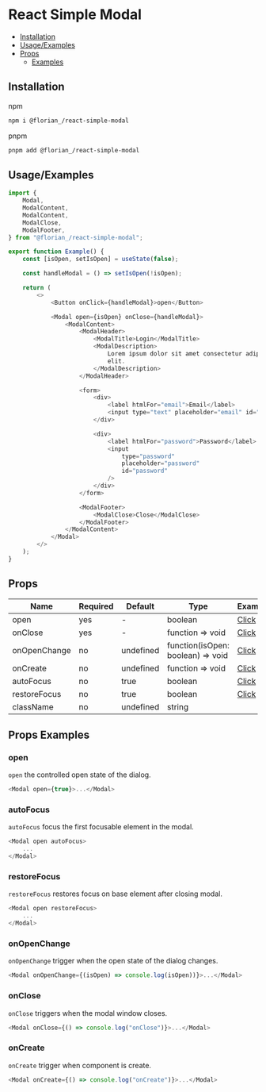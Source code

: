 # React Simple Modal

-   [Installation](#installation)
-   [Usage/Examples](#usageexamples)
-   [Props](#props)
    -   [Examples](#props-examples)

## Installation

npm

```bash
npm i @florian_/react-simple-modal
```

pnpm

```bash
pnpm add @florian_/react-simple-modal
```

## Usage/Examples

```js
import {
	Modal,
	ModalContent,
	ModalContent,
	ModalClose,
	ModalFooter,
} from "@florian_/react-simple-modal";

export function Example() {
	const [isOpen, setIsOpen] = useState(false);

	const handleModal = () => setIsOpen(!isOpen);

	return (
		<>
			<Button onClick={handleModal}>open</Button>

			<Modal open={isOpen} onClose={handleModal}>
				<ModalContent>
					<ModalHeader>
						<ModalTitle>Login</ModalTitle>
						<ModalDescription>
							Lorem ipsum dolor sit amet consectetur adipisicing
							elit.
						</ModalDescription>
					</ModalHeader>

					<form>
						<div>
							<label htmlFor="email">Email</label>
							<input type="text" placeholder="email" id="email" />
						</div>

						<div>
							<label htmlFor="password">Password</label>
							<input
								type="password"
								placeholder="password"
								id="password"
							/>
						</div>
					</form>

					<ModalFooter>
						<ModalClose>Close</ModalClose>
					</ModalFooter>
				</ModalContent>
			</Modal>
		</>
	);
}
```

## Props

| Name         | Required | Default   | Type                              | Example                |
| ------------ | -------- | --------- | --------------------------------- | ---------------------- |
| open         | yes      | -         | boolean                           | [Click](#open)         |
| onClose      | yes      | -         | function => void                  | [Click](#onclose)      |
| onOpenChange | no       | undefined | function(isOpen: boolean) => void | [Click](#onopenChange) |
| onCreate     | no       | undefined | function => void                  | [Click](#oncreate)     |
| autoFocus    | no       | true      | boolean                           | [Click](#autofocus)    |
| restoreFocus | no       | true      | boolean                           | [Click](#restorefocus) |
| className    | no       | undefined | string                            |                        |

## Props Examples

### open

`open` the controlled open state of the dialog.

```js
<Modal open={true}>...</Modal>
```

### autoFocus

`autoFocus` focus the first focusable element in the modal.

```js
<Modal open autoFocus>
	...
</Modal>
```

### restoreFocus

`restoreFocus` restores focus on base element after closing modal.

```js
<Modal open restoreFocus>
	...
</Modal>
```

### onOpenChange

`onOpenChange` trigger when the open state of the dialog changes.

```js
<Modal onOpenChange={(isOpen) => console.log(isOpen))}>...</Modal>
```

### onClose

`onClose` triggers when the modal window closes.

```js
<Modal onClose={() => console.log("onClose")}>...</Modal>
```

### onCreate

`onCreate` trigger when component is create.

```js
<Modal onCreate={() => console.log("onCreate")}>...</Modal>
```
